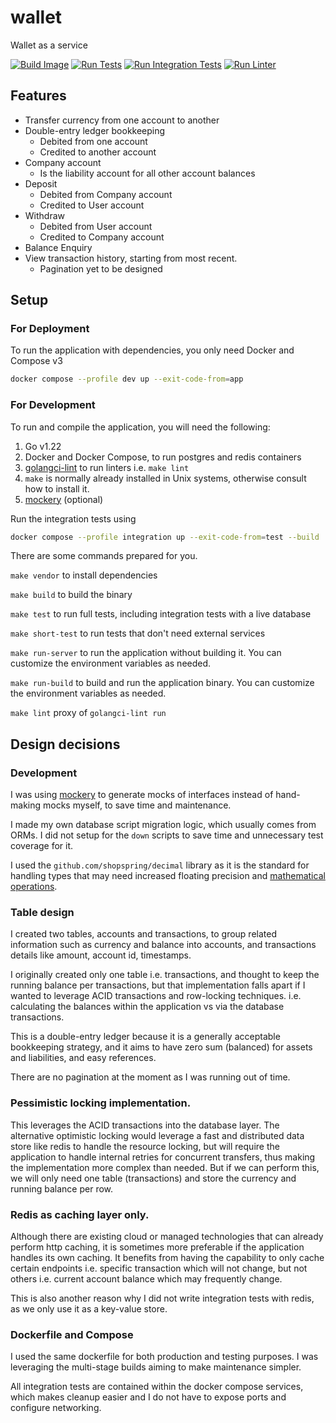 # wallet

Wallet as a service

[![Build Image](https://github.com/devshark/wallet/actions/workflows/build-image.yaml/badge.svg)](https://github.com/devshark/wallet/actions/workflows/build-image.yaml)
[![Run Tests](https://github.com/devshark/wallet/actions/workflows/run-tests.yaml/badge.svg)](https://github.com/devshark/wallet/actions/workflows/run-tests.yaml)
[![Run Integration Tests](https://github.com/devshark/wallet/actions/workflows/run-integration-test.yaml/badge.svg)](https://github.com/devshark/wallet/actions/workflows/run-integration-test.yaml)
[![Run Linter](https://github.com/devshark/wallet/actions/workflows/linter.yaml/badge.svg)](https://github.com/devshark/wallet/actions/workflows/linter.yaml)

## Features

- Transfer currency from one account to another
- Double-entry ledger bookkeeping
  - Debited from one account
  - Credited to another account
- Company account
  - Is the liability account for all other account balances
- Deposit
  - Debited from Company account
  - Credited to User account
- Withdraw
  - Debited from User account
  - Credited to Company account
- Balance Enquiry
- View transaction history, starting from most recent.
  - Pagination yet to be designed

## Setup

### For Deployment

To run the application with dependencies, you only need Docker and Compose v3

```sh
docker compose --profile dev up --exit-code-from=app
```

### For Development

To run and compile the application, you will need the following:

1. Go v1.22
2. Docker and Docker Compose, to run postgres and redis containers
3. [golangci-lint](https://github.com/golangci/golangci-lint) to run linters i.e. `make lint`
4. `make` is normally already installed in Unix systems, otherwise consult how to install it.
5. [mockery](https://github.com/vektra/mockery) (optional)

Run the integration tests using

```sh
docker compose --profile integration up --exit-code-from=test --build
```

There are some commands prepared for you.

`make vendor` to install dependencies

`make build` to build the binary

`make test` to run full tests, including integration tests with a live database

`make short-test` to run tests that don't need external services

`make run-server` to run the application without building it. You can customize the environment variables as needed.

`make run-build` to build and run the application binary. You can customize the environment variables as needed.

`make lint` proxy of `golangci-lint run`

## Design decisions

### Development

I was using [mockery](https://github.com/vektra/mockery) to generate mocks of interfaces instead of hand-making mocks myself, to save time and maintenance.

I made my own database script migration logic, which usually comes from ORMs. I did not setup for the `down` scripts to save time and unnecessary test coverage for it.

I used the `github.com/shopspring/decimal` library as it is the standard for handling types that may need increased floating precision and [mathematical operations](https://0.30000000000000004.com/).

### Table design

I created two tables, accounts and transactions, to group related information such as currency and balance into accounts, and transactions details like amount, account id, timestamps.

I originally created only one table i.e. transactions, and thought to keep the running balance per transactions, but that implementation falls apart if I wanted to leverage ACID transactions and row-locking techniques. i.e. calculating the balances within the application vs via the database transactions.

This is a double-entry ledger because it is a generally acceptable bookkeeping strategy, and it aims to have zero sum (balanced) for assets and liabilities, and easy references.

There are no pagination at the moment as I was running out of time.

### Pessimistic locking implementation.

This leverages the ACID transactions into the database layer.
The alternative optimistic locking would leverage a fast and distributed data store like redis to handle the resource locking, but will require the application to handle internal retries for concurrent transfers, thus making the implementation more complex than needed. But if we can perform this, we will only need one table (transactions) and store the currency and running balance per row.

### Redis as caching layer only.

Although there are existing cloud or managed technologies that can already perform http caching, it is sometimes more preferable if the application handles its own caching. It benefits from having the capability to only cache certain endpoints i.e. specific transaction which will not change, but not others i.e. current account balance which may frequently change.

This is also another reason why I did not write integration tests with redis, as we only use it as a key-value store.

### Dockerfile and Compose

I used the same dockerfile for both production and testing purposes. I was leveraging the multi-stage builds aiming to make maintenance simpler.

All integration tests are contained within the docker compose services, which makes cleanup easier and I do not have to expose ports and configure networking.

